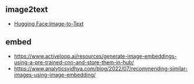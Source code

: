 

## image2text

* [Hugging Face:Image-to-Text](https://huggingface.co/tasks/image-to-text)

## embed

* https://www.activeloop.ai/resources/generate-image-embeddings-using-a-pre-trained-cnn-and-store-them-in-hub/
* https://www.analyticsvidhya.com/blog/2022/07/recommending-similar-images-using-image-embedding/
